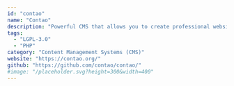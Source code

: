 ```yaml
---
id: "contao"
name: "Contao"
description: "Powerful CMS that allows you to create professional websites and scalable web applications."
tags:
  - "LGPL-3.0"
  - "PHP"
category: "Content Management Systems (CMS)"
website: "https://contao.org/"
github: "https://github.com/contao/contao/"
#image: "/placeholder.svg?height=300&width=400"
---
```


